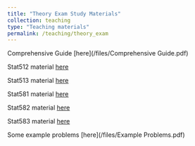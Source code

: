 ```yaml
---
title: "Theory Exam Study Materials"
collection: teaching
type: "Teaching materials"
permalink: /teaching/theory_exam
---
```


Comprehensive Guide [here](/files/Comprehensive Guide.pdf) 

Stat512 material [here](/files/STAT_512.pdf)

Stat513 material [here](/files/Stat513.pdf)

Stat581 material [here](/files/Stat581.pdf)

Stat582 material [here](/files/STAT_582.pdf)

Stat583 material [here](/files/STAT_583.pdf)

Some example problems [here](/files/Example Problems.pdf)
